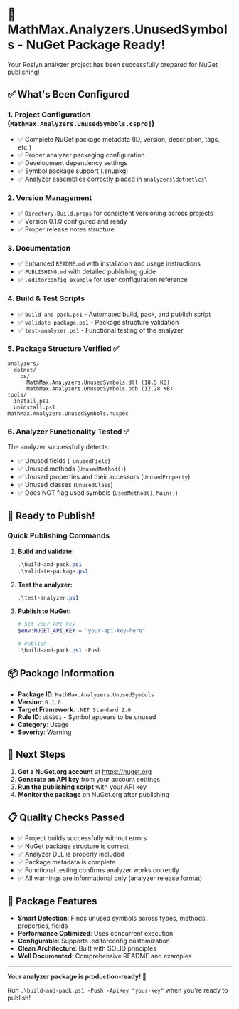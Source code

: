 # 🎉 MathMax.Analyzers.UnusedSymbols - NuGet Package Ready!

Your Roslyn analyzer project has been successfully prepared for NuGet publishing! 

## ✅ What's Been Configured

### 1. **Project Configuration** (`MathMax.Analyzers.UnusedSymbols.csproj`)
- ✅ Complete NuGet package metadata (ID, version, description, tags, etc.)
- ✅ Proper analyzer packaging configuration
- ✅ Development dependency settings
- ✅ Symbol package support (.snupkg)
- ✅ Analyzer assemblies correctly placed in `analyzers\dotnet\cs\`

### 2. **Version Management**
- ✅ `Directory.Build.props` for consistent versioning across projects
- ✅ Version 0.1.0 configured and ready
- ✅ Proper release notes structure

### 3. **Documentation**
- ✅ Enhanced `README.md` with installation and usage instructions
- ✅ `PUBLISHING.md` with detailed publishing guide
- ✅ `.editorconfig.example` for user configuration reference

### 4. **Build & Test Scripts**
- ✅ `build-and-pack.ps1` - Automated build, pack, and publish script
- ✅ `validate-package.ps1` - Package structure validation
- ✅ `test-analyzer.ps1` - Functional testing of the analyzer

### 5. **Package Structure Verified** ✅
```
analyzers/
  dotnet/
    cs/
      MathMax.Analyzers.UnusedSymbols.dll (18.5 KB)
      MathMax.Analyzers.UnusedSymbols.pdb (12.28 KB)
tools/
  install.ps1
  uninstall.ps1
MathMax.Analyzers.UnusedSymbols.nuspec
```

### 6. **Analyzer Functionality Tested** ✅
The analyzer successfully detects:
- ✅ Unused fields (`_unusedField`)
- ✅ Unused methods (`UnusedMethod()`)
- ✅ Unused properties and their accessors (`UnusedProperty`)
- ✅ Unused classes (`UnusedClass`)
- ✅ Does NOT flag used symbols (`UsedMethod()`, `Main()`)

## 🚀 Ready to Publish!

### Quick Publishing Commands

1. **Build and validate:**
   ```powershell
   .\build-and-pack.ps1
   .\validate-package.ps1
   ```

2. **Test the analyzer:**
   ```powershell
   .\test-analyzer.ps1
   ```

3. **Publish to NuGet:**
   ```powershell
   # Set your API key
   $env:NUGET_API_KEY = "your-api-key-here"
   
   # Publish
   .\build-and-pack.ps1 -Push
   ```

## 📦 Package Information

- **Package ID**: `MathMax.Analyzers.UnusedSymbols`
- **Version**: `0.1.0`
- **Target Framework**: `.NET Standard 2.0`
- **Rule ID**: `USG001` - Symbol appears to be unused
- **Category**: Usage
- **Severity**: Warning

## 🎯 Next Steps

1. **Get a NuGet.org account** at https://nuget.org
2. **Generate an API key** from your account settings
3. **Run the publishing script** with your API key
4. **Monitor the package** on NuGet.org after publishing

## 📋 Quality Checks Passed

- ✅ Project builds successfully without errors
- ✅ NuGet package structure is correct
- ✅ Analyzer DLL is properly included
- ✅ Package metadata is complete
- ✅ Functional testing confirms analyzer works correctly
- ✅ All warnings are informational only (analyzer release format)

## 🔧 Package Features

- **Smart Detection**: Finds unused symbols across types, methods, properties, fields
- **Performance Optimized**: Uses concurrent execution
- **Configurable**: Supports .editorconfig customization
- **Clean Architecture**: Built with SOLID principles
- **Well Documented**: Comprehensive README and examples

---

**Your analyzer package is production-ready! 🎉**

Run `.\build-and-pack.ps1 -Push -ApiKey "your-key"` when you're ready to publish!